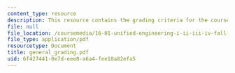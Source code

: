 ```yaml
---
content_type: resource
description: This resource contains the grading criteria for the course.
file: null
file_location: /coursemedia/16-01-unified-engineering-i-ii-iii-iv-fall-2005-spring-2006/6f4274410e7deee8a6a4fee18a82efa5_general_grading.pdf
file_type: application/pdf
resourcetype: Document
title: general_grading.pdf
uid: 6f427441-0e7d-eee8-a6a4-fee18a82efa5
---
```

